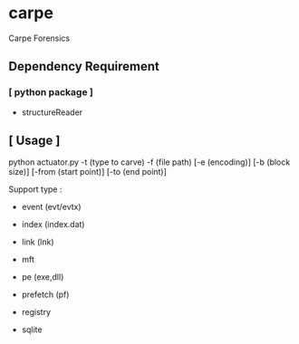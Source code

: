 # carpe
Carpe Forensics

## Dependency Requirement
### [ python package ]
* structureReader

## [ Usage ]
python actuator.py -t (type to carve) -f (file path) [-e (encoding)] [-b (block size)] [-from (start point)] [-to (end point)] 

Support type :

* event (evt/evtx)

* index (index.dat)

* link (lnk)

* mft

* pe (exe,dll)

* prefetch (pf)

* registry

* sqlite
